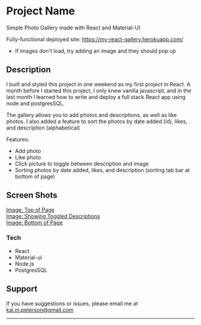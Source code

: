# Project Name

Simple Photo Gallery made with React and Material-UI

Fully-functional deployed site: https://my-react-gallery.herokuapp.com/
- If images don't load, try adding an image and they should pop up

## Description

I built and styled this project in one weekend as my first project in React. A month before I started this project, I only knew vanilla javascript, and in the last month I learned how to write and deploy a full stack React app using node and postgresSQL.

The gallery allows you to add photos and descriptions, as well as like photos. I also added a feature to sort the photos by date added (id), likes, and description (alphabetical)

Features:
- Add photo
- Like photo
- Click picture to toggle between description and image
- Sorting photos by date added, likes, and description (sorting tab bar at bottom of page)

## Screen Shots

[Image: Top of Page](https://imgur.com/Xcqt2ie) <br />
[Image: Showing Toggled Descriptions](https://imgur.com/qM3uqiD) <br />
[Image: Bottom of Page](https://imgur.com/AWb367l)

### Tech

- React
- Material-ui
- Node.js
- PostgresSQL

## Support
If you have suggestions or issues, please email me at kai.m.peterson@gmail.com

---
